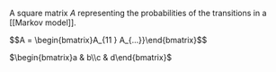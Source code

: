A square matrix $A$ representing the probabilities of the transitions in a [[Markov model]].


$$A = \begin{bmatrix}A_{11 } A_{...}}\end{bmatrix}$$


$\begin{bmatrix}a & b\\c & d\end{bmatrix}$
